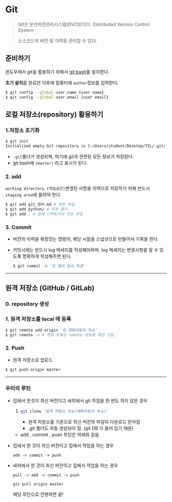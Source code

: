 # Git

> Git은 분산버전관리시스템(DVCS)이다. Distributed Version Control System
>
> 소스코드의 버전 및 이력을 관리할 수 있다.

## 준비하기

윈도우에서 git을 활용하기 위해서 [git bash](http://https//gitforwindows.org/)를 설치한다.

**초기 설치**를 완료한 이후에 컴퓨터에 `author`정보를 입력한다.

```bash
$ git config --global user.name {user name}
$ git config --global user.email {user email}
```

## 로컬 저장소(repository) 활용하기

### 1.저장소 초기화

```bash
$ git init
Initialized empty Git repository in C:/Users/student/Desktop/TIL/.git/
```

- `.git`폴더가 생성되며, 여기에 git과 관련된 모든 정보가 저장된다.
- git bash에 `(master)` 라고 표시가 된다.

### 2. add

`working directory (작업공간)`변경된 사항을 이력으로 저장하기 위해 반드시 `staging area`에 올려야 한다.

```bash
$ git add git_정리.md # 특정 파일
$ git add python/ # 특정 폴더
$ git add . # 현재 디렉토리의 모든 파일
```

### 3. Commit

- 버전의 이력을 확정짓는 명령어, 해당 시점을 스냅샷으로 만들어서 기록을 한다.

- 커밋시에는 반드시 log 메세지를 작성해야하며, log 메세지는 변경사항을 알 수 있도록 명확하게 작성해주면 된다.

  ```bash
  $ git commit -m '깃 정리 문서 작성'
  ```

------

## 원격 저장소 (GitHub / GitLab)

### 0. repository 생성

### 1. 원격 저장소를 local 에 등록

```bash
$ git remote add origin '깃 레파지토리 주소'
$ git remote -v # 현재 등록된 remote 정보를 확인 가능.
```

### 2. Push

- 원격 저장소로 업로드

```bash
$ git push origin master
```

------

### 우리의 루틴

- 집에서 한것이 최신 버전이고 싸피에서 git 작업을 한 번도 하지 않은 경우

  1. ```bash
     git clone '원격 저장소 주소(레파지토리 주소)'
     ```

     - 원격 저장소를 기준으로 최신 버전의 파일이 다운로드 받아짐
     - .git 폴더도 자동 생성되어 짐. (git DB 가 들어 있기 때문)

  - add , commit , push 루틴은 아래와 같음

- 집에서 한 것이 최신 버전이고 집에서 작업을 하는 경우

  `add -> commit -> push`

- 싸피에서 한 것이 최신 버전이고 집에서 작업을 하는 경우

  `pull -> add -> commit -> push`

  `git pull origin master`

  해당 루틴으로 진행하면 끝!